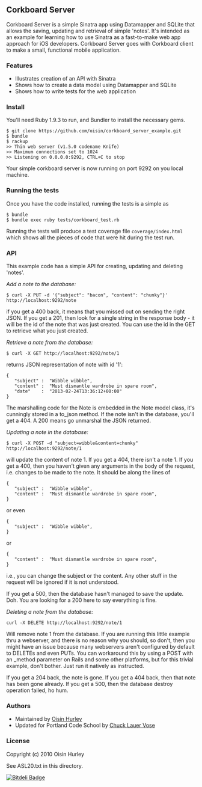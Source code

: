 ## Corkboard Server

Corkboard Server is a simple Sinatra app using Datamapper and SQLite that
allows the saving, updating and retrieval of simple 'notes'. It's intended
as an example for learning how to use Sinatra as a fast-to-make web app
approach for iOS developers. Corkboard Server goes with Corkboard client to
make a small, functional mobile application.

### Features

* Illustrates creation of an API with Sinatra
* Shows how to create a data model using Datamapper and SQLite
* Shows how to write tests for the web application

### Install

You'll need Ruby 1.9.3 to run, and Bundler to install the necessary gems. 

    $ git clone https://github.com/oisin/corkboard_server_example.git
    $ bundle
    $ rackup
    >> Thin web server (v1.5.0 codename Knife)
    >> Maximum connections set to 1024
    >> Listening on 0.0.0.0:9292, CTRL+C to stop

Your simple corkboard server is now running on port 9292 on you local machine.

### Running the tests

Once you have the code installed, running the tests is a simple as 

    $ bundle
    $ bundle exec ruby tests/corkboard_test.rb

Running the tests will produce a test coverage file `coverage/index.html` which shows 
all the pieces of code that were hit during the test run.

### API

This example code has a simple API for creating, updating and deleting 'notes'.

*Add a note to the database:*

    $ curl -X PUT -d '{"subject": "bacon", "content": "chunky"}' http://localhost:9292/note


if you get a 400 back, it means that you missed out on sending the right JSON. If you get a 201, then look for a single string in the response body - it will be the id of the note that was just created. You can use the id in the GET to retrieve what you just created.

*Retrieve a note from the database:*

    $ curl -X GET http://localhost:9292/note/1

returns JSON representation of note with id '1':

    {
       "subject" :  "Wibble wibble",
       "content" :  "Must dismantle wardrobe in spare room",
       "date"    :  "2013-02-24T13:36:12+00:00"
    }

The marshalling code for the Note is embedded in the Note model class, it's cunningly stored in a to_json method. If the note isn't in the database, you'll get a 404. A 200 means go unmarshal the JSON returned.


*Updating a note in the database:*

    $ curl -X POST -d "subject=wibble&content=chunky" http://localhost:9292/note/1

will update the content of note 1. If you get a 404, there isn't a note 1. If you get a 400, then you haven't given any arguments in the body of the request, i.e. changes to be made to the note. It should be along the lines of


    {
       "subject" :  "Wibble wibble",
       "content" :  "Must dismantle wardrobe in spare room",
    }

or even

    {
       "subject" :  "Wibble wibble",
    }

or

    {
       "content" :  "Must dismantle wardrobe in spare room",
    }

i.e., you can change the subject or the content. Any other stuff in the request will be ignored if it is not understood.

If you get a 500, then the database hasn't managed to save the update. Doh. You are looking for a 200 here to say everything is fine.

*Deleting a note from the database:*

    curl -X DELETE http://localhost:9292/note/1

Will remove note 1 from the database. If you are running this little example thru a webserver, and there is no reason why you should, so don't, then you might have an issue because many webservers aren't configured by default to DELETEs and even PUTs. You can workaround this by using a POST with an _method parameter on Rails and some other platforms, but for this trivial example, don't bother. Just run it natively as instructed.

If you get a 204 back, the note is gone. If you get a 404 back, then that note has been gone already. If you get a 500, then the database destroy operation failed, ho hum.

### Authors

- Maintained by [Ois&iacute;n Hurley](oisin.hurley@gmail.com)
- Updated for Portland Code School by [Chuck Lauer Vose](cvose@portlandcodeschool.com)

### License

Copyright (c) 2010 Oisin Hurley
   
See ASL20.txt in this directory.


[![Bitdeli Badge](https://d2weczhvl823v0.cloudfront.net/oisin/corkboard_server_example/trend.png)](https://bitdeli.com/free "Bitdeli Badge")

